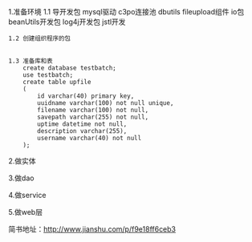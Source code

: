 1.准备环境
	1.1 导开发包
		mysql驱动
		c3po连接池
		dbutils
		fileupload组件
		io包
		beanUtils开发包
		log4j开发包
		jstl开发
		
	1.2 创建组织程序的包
	
	
	1.3 准备库和表
		create database testbatch;
		use testbatch;
		create table upfile
		(
			id varchar(40) primary key,
			uuidname varchar(100) not null unique,
			filename varchar(100) not null,
			savepath varchar(255) not null,
			uptime datetime not null,
			description varchar(255),
			username varchar(40) not null
		);
	
2.做实体

3.做dao

4.做service

5.做web层

简书地址：http://www.jianshu.com/p/f9e18ff6ceb3